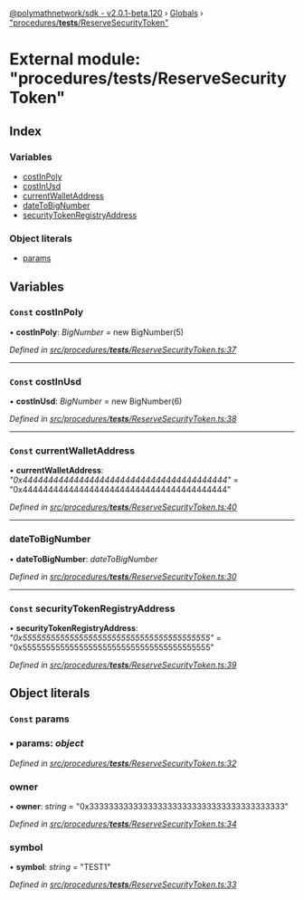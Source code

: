 [@polymathnetwork/sdk - v2.0.1-beta.120](../README.md) › [Globals](../globals.md) › ["procedures/**tests**/ReserveSecurityToken"](_procedures___tests___reservesecuritytoken_.md)

# External module: "procedures/**tests**/ReserveSecurityToken"

## Index

### Variables

- [costInPoly](_procedures___tests___reservesecuritytoken_.md#const-costinpoly)
- [costInUsd](_procedures___tests___reservesecuritytoken_.md#const-costinusd)
- [currentWalletAddress](_procedures___tests___reservesecuritytoken_.md#const-currentwalletaddress)
- [dateToBigNumber](_procedures___tests___reservesecuritytoken_.md#datetobignumber)
- [securityTokenRegistryAddress](_procedures___tests___reservesecuritytoken_.md#const-securitytokenregistryaddress)

### Object literals

- [params](_procedures___tests___reservesecuritytoken_.md#const-params)

## Variables

### `Const` costInPoly

• **costInPoly**: _BigNumber_ = new BigNumber(5)

_Defined in [src/procedures/**tests**/ReserveSecurityToken.ts:37](https://github.com/PolymathNetwork/polymath-sdk/blob/1da5bc5/src/procedures/__tests__/ReserveSecurityToken.ts#L37)_

---

### `Const` costInUsd

• **costInUsd**: _BigNumber_ = new BigNumber(6)

_Defined in [src/procedures/**tests**/ReserveSecurityToken.ts:38](https://github.com/PolymathNetwork/polymath-sdk/blob/1da5bc5/src/procedures/__tests__/ReserveSecurityToken.ts#L38)_

---

### `Const` currentWalletAddress

• **currentWalletAddress**: _"0x4444444444444444444444444444444444444444"_ = "0x4444444444444444444444444444444444444444"

_Defined in [src/procedures/**tests**/ReserveSecurityToken.ts:40](https://github.com/PolymathNetwork/polymath-sdk/blob/1da5bc5/src/procedures/__tests__/ReserveSecurityToken.ts#L40)_

---

### dateToBigNumber

• **dateToBigNumber**: _dateToBigNumber_

_Defined in [src/procedures/**tests**/ReserveSecurityToken.ts:30](https://github.com/PolymathNetwork/polymath-sdk/blob/1da5bc5/src/procedures/__tests__/ReserveSecurityToken.ts#L30)_

---

### `Const` securityTokenRegistryAddress

• **securityTokenRegistryAddress**: _"0x5555555555555555555555555555555555555555"_ = "0x5555555555555555555555555555555555555555"

_Defined in [src/procedures/**tests**/ReserveSecurityToken.ts:39](https://github.com/PolymathNetwork/polymath-sdk/blob/1da5bc5/src/procedures/__tests__/ReserveSecurityToken.ts#L39)_

## Object literals

### `Const` params

### ▪ **params**: _object_

_Defined in [src/procedures/**tests**/ReserveSecurityToken.ts:32](https://github.com/PolymathNetwork/polymath-sdk/blob/1da5bc5/src/procedures/__tests__/ReserveSecurityToken.ts#L32)_

### owner

• **owner**: _string_ = "0x3333333333333333333333333333333333333333"

_Defined in [src/procedures/**tests**/ReserveSecurityToken.ts:34](https://github.com/PolymathNetwork/polymath-sdk/blob/1da5bc5/src/procedures/__tests__/ReserveSecurityToken.ts#L34)_

### symbol

• **symbol**: _string_ = "TEST1"

_Defined in [src/procedures/**tests**/ReserveSecurityToken.ts:33](https://github.com/PolymathNetwork/polymath-sdk/blob/1da5bc5/src/procedures/__tests__/ReserveSecurityToken.ts#L33)_
